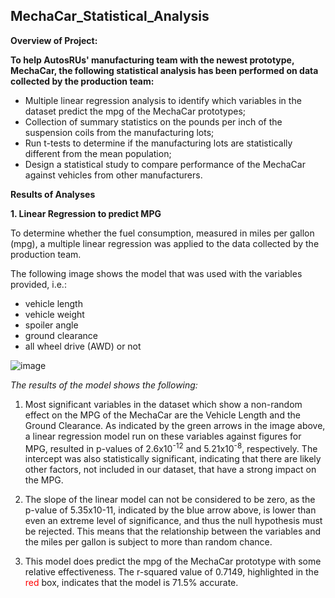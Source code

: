 ## MechaCar_Statistical_Analysis

**Overview of Project:**

**To help AutosRUs' manufacturing team with the newest prototype, MechaCar, the following statistical analysis has been performed on data collected by the production team:**
- Multiple linear regression analysis to identify which variables in the dataset predict the mpg of the MechaCar prototypes;
- Collection of summary statistics on the pounds per inch of the suspension coils from the manufacturing lots;
- Run t-tests to determine if the manufacturing lots are statistically different from the mean population;
- Design a statistical study to compare performance of the MechaCar against vehicles from other manufacturers.

**Results of Analyses**

**1.  Linear Regression to predict MPG**

To determine whether the fuel consumption, measured in miles per gallon (mpg), a multiple linear regression was applied to the data collected by the production team.

The following image shows the model that was used with the variables provided, i.e.:
  - vehicle length
  - vehicle weight
  - spoiler angle
  - ground clearance
  - all wheel drive (AWD) or not

![image](https://user-images.githubusercontent.com/82583576/127779743-8f62e66d-5be6-4527-9ed5-d9841feb52a4.png)

*The results of the model shows the following:*
1. Most significant variables in the dataset which show a non-random effect on the MPG of the MechaCar are the Vehicle Length and the Ground Clearance. 
   As indicated by the green arrows in the image above, a linear regression model run on these variables against figures for MPG, resulted in p-values of 2.6x10<sup>-12</sup>      and 5.21x10<sup>-8</sup>, respectively. 
   The intercept was also statistically significant, indicating that there are likely other factors, not included in our dataset, that have a strong impact on the MPG.
   
2. The slope of the linear model can not be considered to be zero, as the p-value of 5.35x10-11, indicated by the blue arrow above, is lower than even an extreme level of          significance, and thus the null hypothesis must be rejected. This means that the relationship between the variables and the miles per gallon is subject to more than random      chance.

3. This model does predict the mpg of the MechaCar prototype with some relative effectiveness. The r-squared value of 0.7149, highlighted in the <font color="red">red</font> box, indicates that the        model is 71.5% accurate.




